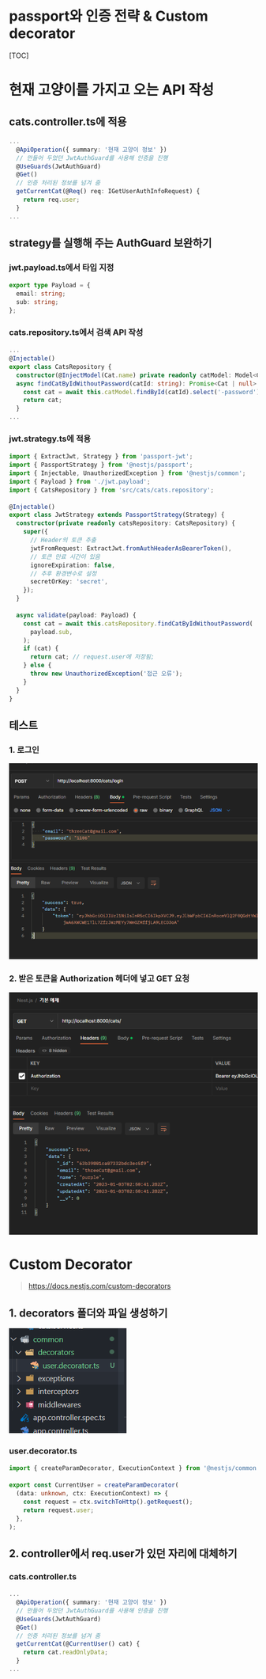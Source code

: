 # passport와 인증 전략 & Custom decorator

[TOC]

# 현재 고양이를 가지고 오는 API 작성

## cats.controller.ts에 적용

```typescript
...
  @ApiOperation({ summary: '현재 고양이 정보' })
  // 만들어 두었던 JwtAuthGuard를 사용해 인증을 진행
  @UseGuards(JwtAuthGuard)
  @Get()
  // 인증 처리된 정보를 넘겨 줌
  getCurrentCat(@Req() req: IGetUserAuthInfoRequest) {
    return req.user;
  }
...
```

## strategy를 실행해 주는 AuthGuard 보완하기

### jwt.payload.ts에서 타입 지정

```typescript
export type Payload = {
  email: string;
  sub: string;
};
```

### cats.repository.ts에서 검색 API 작성

```typescript
...
@Injectable()
export class CatsRepository {
  constructor(@InjectModel(Cat.name) private readonly catModel: Model<Cat>) {}
  async findCatByIdWithoutPassword(catId: string): Promise<Cat | null> {
    const cat = await this.catModel.findById(catId).select('-password');
    return cat;
  }
...
```

### jwt.strategy.ts에 적용

```typescript
import { ExtractJwt, Strategy } from 'passport-jwt';
import { PassportStrategy } from '@nestjs/passport';
import { Injectable, UnauthorizedException } from '@nestjs/common';
import { Payload } from './jwt.payload';
import { CatsRepository } from 'src/cats/cats.repository';

@Injectable()
export class JwtStrategy extends PassportStrategy(Strategy) {
  constructor(private readonly catsRepository: CatsRepository) {
    super({
      // Header의 토큰 추출
      jwtFromRequest: ExtractJwt.fromAuthHeaderAsBearerToken(),
      // 토큰 만료 시간이 있음
      ignoreExpiration: false,
      // 추후 환경변수로 설정
      secretOrKey: 'secret',
    });
  }

  async validate(payload: Payload) {
    const cat = await this.catsRepository.findCatByIdWithoutPassword(
      payload.sub,
    );
    if (cat) {
      return cat; // request.user에 저장됨;
    } else {
      throw new UnauthorizedException('접근 오류');
    }
  }
}
```

## 테스트

### 1. 로그인

![image-20230103140121898](08-passport와-인증-전략-&-Custom-decorator.assets/image-20230103140121898.png)

### 2. 받은 토큰을 Authorization 헤더에 넣고 GET 요청

![image-20230103140221018](08-passport와-인증-전략-&-Custom-decorator.assets/image-20230103140221018.png)



# Custom Decorator

> https://docs.nestjs.com/custom-decorators

## 1. decorators 폴더와 파일 생성하기

![image-20230103141045895](08-passport와-인증-전략-&-Custom-decorator.assets/image-20230103141045895.png)

### user.decorator.ts

```typescript
import { createParamDecorator, ExecutionContext } from '@nestjs/common';

export const CurrentUser = createParamDecorator(
  (data: unknown, ctx: ExecutionContext) => {
    const request = ctx.switchToHttp().getRequest();
    return request.user;
  },
);
```

## 2. controller에서 req.user가 있던 자리에 대체하기

### cats.controller.ts

```typescript
...
  @ApiOperation({ summary: '현재 고양이 정보' })
  // 만들어 두었던 JwtAuthGuard를 사용해 인증을 진행
  @UseGuards(JwtAuthGuard)
  @Get()
  // 인증 처리된 정보를 넘겨 줌
  getCurrentCat(@CurrentUser() cat) {
    return cat.readOnlyData;
  }
...
```

